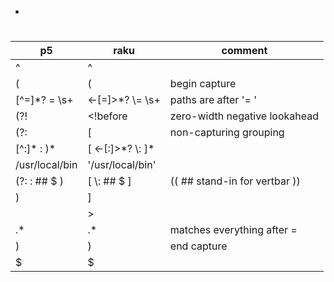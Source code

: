 - [](#org5f054b7)


<a id="org5f054b7"></a>

# 

| p5             | raku                | comment                       |
|-------------- |------------------- |----------------------------- |
| ^              | ^                   |                               |
| (              | (                   | begin capture                 |
| [^=]\*? =  \s+ | <-[=]>\*?  \\=  \s+ | paths are after '= '          |
| (?!            | <!before            | zero-width negative lookahead |
| (?:            | [                   | non-capturing grouping        |
| [^:]\* : )\*   | [ <-[:]>\*? \\: ]\* |                               |
| /usr/local/bin | '/usr/local/bin'    |                               |
| (?: : ## $ )   | [ \\: ## $ ]        | (( ## stand-in for vertbar )) |
| )              | ]                   |                               |
|                | >                   |                               |
| .\*            | .\*                 | matches everything after =    |
| )              | )                   | end capture                   |
| $              | $                   |                               |
